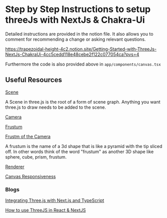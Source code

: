 # Step by Step Instructions to setup threeJs with NextJs & Chakra-Ui

Detailed instructions are provided in the notion file. It also allows you to comment for recommending a change or asking relevant questions.

https://trapezoidal-height-4c2.notion.site/Getting-Started-with-ThreeJs-NextJs-ChakraUi-4cc5cedd118e48cebe2f122c077054ca?pvs=4

Furthermore the code is also provided above in `app/components/canvas.tsx`

## Useful Resources

[Scene](https://threejs.org/manual/#en/fundamentals)

A Scene in three.js is the root of a form of scene graph. Anything you want three.js to draw needs to be added to the scene.

[Camera](https://threejs.org/manual/#en/cameras)

[Frustum](https://en.wikipedia.org/wiki/Frustum)

[Frustm of the Camera](https://threejs.org/manual/#en/fundamentals)

A frustum is the name of a 3d shape that is like a pyramid with the tip sliced off. In other words think of the word "frustum" as another 3D shape like sphere, cube, prism, frustum.

[Renderer](https://threejs.org/manual/#en/fundamentals)

[Canvas Responsiveness](https://threejs.org/manual/#en/responsive)

### Blogs

[Integrating Three.js with Next.js and TypeScript](https://medium.com/@claude.ando/integrating-three-js-with-next-js-and-typescript-81f47730103e)

[How to use ThreeJS in React & NextJS](https://dev.to/hnicolus/how-to-use-threejs-in-react-nextjs-4120)
